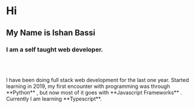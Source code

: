 # Hi
## My  Name is **Ishan Bassi**
### I am a self taught web developer.
<br  />
<br  />

<p onClick="function(){console.log('hi')">I have been doing full stack web development for the last one year. Started learning in 2019, my first encounter with programming was through **Python** , but now most of it goes with **Javascript Frameworks** . Currently I am learning **Typescript**.</p>












